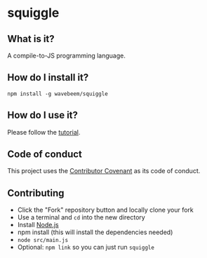 # squiggle

## What is it?

A compile-to-JS programming language.

## How do I install it?

    npm install -g wavebeem/squiggle

## How do I use it?

Please follow the [tutorial](http://mockbrian.com/squiggle/tutorial/).

## Code of conduct

This project uses the [Contributor Covenant](https://github.com/saikobee/squiggle/blob/master/CODE_OF_CONDUCT.md) as its code of conduct.

## Contributing

- Click the "Fork" repository button and locally clone your fork
- Use a terminal and `cd` into the new directory
- Install [Node.js](https://nodejs.org/en/)
- npm install (this will install the dependencies needed)
- `node src/main.js`
- Optional: `npm link` so you can just run `squiggle`
